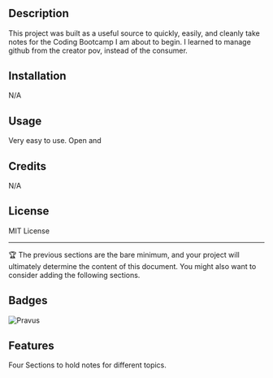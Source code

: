 # <Your-Project-Title>

## Description

This project was built as a useful source to quickly, easily, and cleanly take notes for the Coding Bootcamp I am about to begin. I learned to manage github from the creator pov, instead of the consumer.

## Installation

N/A

## Usage

Very easy to use. Open and

## Credits

N/A

## License

MIT License

---

🏆 The previous sections are the bare minimum, and your project will ultimately determine the content of this document. You might also want to consider adding the following sections.

## Badges

![Pravus](https://img.shields.io/badge/Pravus-Codes?style=plastic&logo=Github&labelColor=black&color=purple)

## Features

Four Sections to hold notes for different topics.